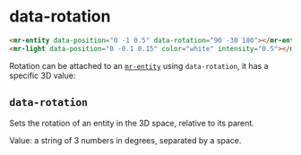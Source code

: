 # data-rotation

```html
<mr-entity data-position="0 -1 0.5" data-rotation="90 -30 180"></mr-entity>
<mr-light data-position="0 -0.1 0.15" color="white" intensity="0.5"></mr-light>
```

Rotation can be attached to an [`mr-entity`](/doc/mr-entity) using `data-rotation`, it has a specific 3D value:

## `data-rotation` 

Sets the rotation of an entity in the 3D space, relative to its parent.

Value: a string of 3 numbers in degrees, separated by a space.
